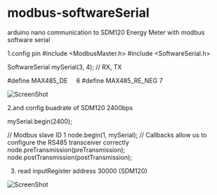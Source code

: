 # modbus-softwareSerial

arduino nano communication to SDM120 Energy Meter with modbus software serial

1.config pin 
#include <ModbusMaster.h>
#include <SoftwareSerial.h>

SoftwareSerial mySerial(3, 4); // RX, TX

#define MAX485_DE      6
#define MAX485_RE_NEG  7

![ScreenShot](https://github.com/worrajak/modbus-softwareSerial/blob/master/SDM120modbus.jpg?raw=true)

2.and config buadrate of SDM120 2400bps 

mySerial.begin(2400);
  
  // Modbus slave ID 1
node.begin(1, mySerial);
  // Callbacks allow us to configure the RS485 transceiver correctly
  node.preTransmission(preTransmission);
  node.postTransmission(postTransmission);

3. read inputRegister address 30000 (SDM120) 

![ScreenShot](https://github.com/worrajak/modbus-softwareSerial/blob/master/SDM120inputRegister.jpg?raw=true)


